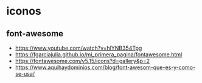 # iconos

## font-awesome
+ https://www.youtube.com/watch?v=hlYNB354Tpg
+ https://fgarciajulia.github.io/mi_primera_pagina/fontawesome.html
+ https://fontawesome.com/v5.15/icons?d=gallery&p=2
+ https://www.aquihaydominios.com/blog/font-awesom-que-es-y-como-se-usa/
